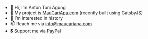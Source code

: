 - 👋 Hi, I’m Anton Toni Agung
- 📰 My project is <a href="https://maucariapa.com" target="_blank">MauCariApa.com</a> (recently built using GatsbyJS)
- 👀 I’m interested in history
- 📫 Reach me via info@maucariapa.com
- 💲 Support me via <a href="https://www.paypal.com/paypalme/kodester?country.x=ID&locale.x=id_ID" target="_blank">PayPal</a>

<!---
phantomhell/phantomhell is a ✨ special ✨ repository because its `README.md` (this file) appears on your GitHub profile.
You can click the Preview link to take a look at your changes.
--->
